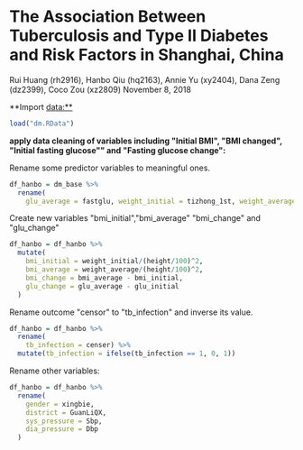 The Association Between Tuberculosis and Type II Diabetes and Risk Factors in Shanghai, China
================
Rui Huang (rh2916), Hanbo Qiu (hq2163), Annie Yu (xy2404), Dana Zeng (dz2399), Coco Zou (xz2809)
November 8, 2018

\*\*Import <data:**>

``` r
load("dm.RData")
```

**apply data cleaning of variables including "Initial BMI", "BMI changed", "Initial fasting glucose"" and "Fasting glucose change":**

Rename some predictor variables to meaningful ones.

``` r
df_hanbo = dm_base %>% 
  rename(
    glu_average = fastglu, weight_initial = tizhong_1st, weight_average = tizhong, height = ShenGao, glu_initial = kfxt_1st)
```

Create new variables "bmi\_initial","bmi\_average" "bmi\_change" and "glu\_change"

``` r
df_hanbo = df_hanbo %>% 
  mutate(
    bmi_initial = weight_initial/(height/100)^2, 
    bmi_average = weight_average/(height/100)^2, 
    bmi_change = bmi_average - bmi_initial,
    glu_change = glu_average - glu_initial
  )
```

Rename outcome "censor" to "tb\_infection" and inverse its value.

``` r
df_hanbo = df_hanbo %>% 
  rename(
    tb_infection = censer) %>% 
  mutate(tb_infection = ifelse(tb_infection == 1, 0, 1))
```

Rename other variables:

``` r
df_hanbo = df_hanbo %>% 
  rename(
    gender = xingbie,
    district = GuanLiQX,
    sys_pressure = Sbp,
    dia_pressure = Dbp
  )
```

